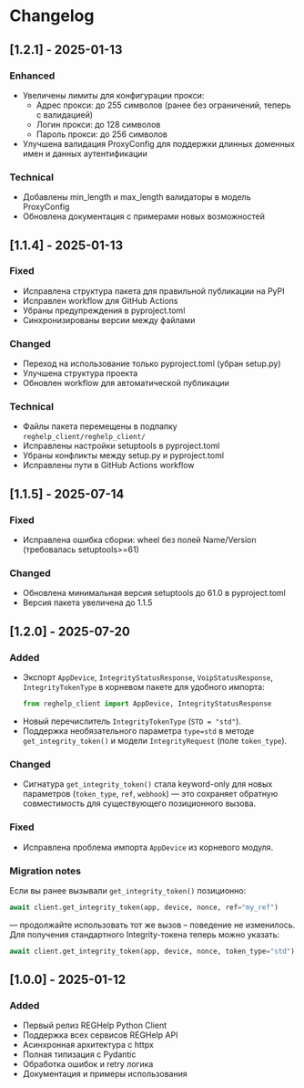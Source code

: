 # Changelog

## [1.2.1] - 2025-01-13

### Enhanced
- Увеличены лимиты для конфигурации прокси:
  - Адрес прокси: до 255 символов (ранее без ограничений, теперь с валидацией)
  - Логин прокси: до 128 символов
  - Пароль прокси: до 256 символов
- Улучшена валидация ProxyConfig для поддержки длинных доменных имен и данных аутентификации

### Technical
- Добавлены min_length и max_length валидаторы в модель ProxyConfig
- Обновлена документация с примерами новых возможностей

## [1.1.4] - 2025-01-13

### Fixed
- Исправлена структура пакета для правильной публикации на PyPI
- Исправлен workflow для GitHub Actions
- Убраны предупреждения в pyproject.toml
- Синхронизированы версии между файлами

### Changed
- Переход на использование только pyproject.toml (убран setup.py)
- Улучшена структура проекта
- Обновлен workflow для автоматической публикации

### Technical
- Файлы пакета перемещены в подпапку `reghelp_client/reghelp_client/`
- Исправлены настройки setuptools в pyproject.toml
- Убраны конфликты между setup.py и pyproject.toml
- Исправлены пути в GitHub Actions workflow

## [1.1.5] - 2025-07-14

### Fixed
- Исправлена ошибка сборки: wheel без полей Name/Version (требовалась setuptools>=61)

### Changed
- Обновлена минимальная версия setuptools до 61.0 в pyproject.toml
- Версия пакета увеличена до 1.1.5

## [1.2.0] - 2025-07-20

### Added
- Экспорт `AppDevice`, `IntegrityStatusResponse`, `VoipStatusResponse`, `IntegrityTokenType` в корневом пакете для удобного импорта:
  ```python
  from reghelp_client import AppDevice, IntegrityStatusResponse
  ```
- Новый перечислитель `IntegrityTokenType` (`STD = "std"`).
- Поддержка необязательного параметра `type=std` в методе `get_integrity_token()`
  и модели `IntegrityRequest` (поле `token_type`).

### Changed
- Сигнатура `get_integrity_token()` стала keyword-only для новых параметров
  (`token_type`, `ref`, `webhook`) — это сохраняет обратную совместимость
  для существующего позиционного вызова.

### Fixed
- Исправлена проблема импорта `AppDevice` из корневого модуля.

### Migration notes
Если вы ранее вызывали `get_integrity_token()` позиционно:

```python
await client.get_integrity_token(app, device, nonce, ref="my_ref")
```

–– продолжайте использовать тот же вызов – поведение не изменилось. Для
получения стандартного Integrity-токена теперь можно указать:

```python
await client.get_integrity_token(app, device, nonce, token_type="std")
```

## [1.0.0] - 2025-01-12

### Added
- Первый релиз REGHelp Python Client
- Поддержка всех сервисов REGHelp API
- Асинхронная архитектура с httpx
- Полная типизация с Pydantic
- Обработка ошибок и retry логика
- Документация и примеры использования 